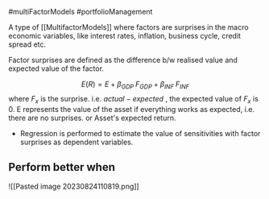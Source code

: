 #multiFactorModels #portfolioManagement 

A type of [[MultifactorModels]] where factors are surprises in the macro economic variables, like interest rates, inflation, business cycle, credit spread etc. 

Factor surprises are defined as the difference b/w realised value and expected value of the factor. 

$$
E(R) = E + \beta_{GDP} \;  F_{GDP} +  \beta_{INF} \;  F_{INF}
$$
	where $F_x$ is the surprise. i.e. $actual - expected$ , 
		the expected value of $F_x$ is 0. 
		E represents the value of the asset if everything works as expected, i.e. there are no 
			surprises. or Asset's expected return.  

- Regression is performed to estimate the value of sensitivities with factor surprises as dependent variables. 

## Perform better when
![[Pasted image 20230824110819.png]]

